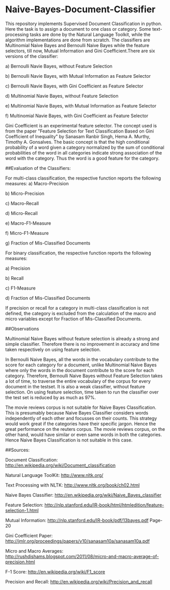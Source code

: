 Naive-Bayes-Document-Classifier
===============================

This repository implements Supervised Document Classification in python. Here the task is to assign a document to one class or category. Some text-processing tasks are done by the Natural Language Toolkit, while the algorithm implementations are done from scratch. The classifiers are Multinomial Naive Bayes and Bernoulli Naive Bayes while the feature selectors, till now, Mutual Information and Gini Coefficient.There are six versions of the classifier:

a) Bernoulli Navie Bayes, without Feature Selection

b) Bernoulli Navie Bayes, with Mutual Information as Feature Selector

c) Bernoulli Navie Bayes, with Gini Coefficient as Feature Selector

d) Multinomial Navie Bayes, without Feature Selection

e) Multinomial Navie Bayes, with Mutual Information as Feature Selector

f) Multinomial Navie Bayes, with Gini Coefficient as Feature Selector


Gini Coefficient is an experimental feature selector. The concept used is from the paper "Feature Selection for Text Classification Based on
Gini Coefficient of Inequality" by Sanasam Ranbir Singh, Hema A. Murthy, Timothy A. Gonsalves. The basic concept is that the high conditional probability of a word given a category normalized by the sum of conditional probabilities of the word in all categories indicate strong association of the word with the category. Thus the word is a good feature for the category.



##Evaluation of the Classifiers:


For multi-class classification, the respective function reports the following measures:
a) Macro-Precision

b) Micro-Precision

c) Macro-Recall

d) Micro-Recall

e) Macro-F1-Measure

f) Micro-F1-Measure 

g) Fraction of Mis-Classified Documents

For binary classification, the respective function reports the following measures:

a) Precision 

b) Recall 

c) F1-Measure

d) Fraction of Mis-Classified Documents


If precision or recall for a category in multi-class classification is not defined, the category is excluded from the calculation of the macro and micro variables except for Fraction of Mis-Classified Documents.


##Observations

Multinomial Naive Bayes without feature selection is already a strong and simple classifier. Therefore there is no improvement in accuracy and time taken respectively on using feature selection. 


In Bernoulli Naive Bayes, all the words in the vocabulary contribute to the score for each category for a document, unlike Multinomial Naive Bayes where only the words in the document contribute to the score for each category. Therefore, Bernoulli Naive Bayes without Feature Selection takes a lot of time, to traverse the entire vocabulary of the corpus for every document in the testset. It is also a weak classifier, without feature selection. On using feature selection, time taken to run the classifier over the test set is reduced by as much as 97%.


The movie reviews corpus is not suitable for Naive Bayes Classification. This is presumably because Naive Bayes Classifier considers words independently of each other and focusses on their counts. This strategy would work great if the categories have their specific jargon. Hence the great performance on the reuters corpus. The movie reviews corpus, on the other hand, would have similar or even same words in both the categories. Hence Naive Bayes Classification is not suitable in this case.


##Sources:

Document Classification: http://en.wikipedia.org/wiki/Document_classification

Natural Language ToolKit: http://www.nltk.org/

Text Processing with NLTK: http://www.nltk.org/book/ch02.html

Naive Bayes Classifier: http://en.wikipedia.org/wiki/Naive_Bayes_classifier

Feature Selection: http://nlp.stanford.edu/IR-book/html/htmledition/feature-selection-1.html

Mutual Information: http://nlp.stanford.edu/IR-book/pdf/13bayes.pdf Page-20

Gini Coefficient Paper:  http://jmlr.org/proceedings/papers/v10/sanasam10a/sanasam10a.pdf

Micro and Macro Averages: http://rushdishams.blogspot.com/2011/08/micro-and-macro-average-of-precision.html

F-1 Score: http://en.wikipedia.org/wiki/F1_score

Precision and Recall: http://en.wikipedia.org/wiki/Precision_and_recall
